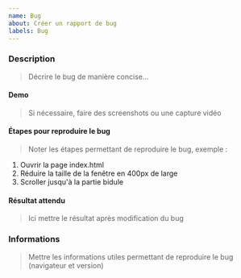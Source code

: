 ```yaml
---
name: Bug
about: Créer un rapport de bug
labels: Bug
---
```


### Description

> Décrire le bug de manière concise...

#### Demo

> Si nécessaire, faire des screenshots ou une capture vidéo

#### Étapes pour reproduire le bug

> Noter les étapes permettant de reproduire le bug, exemple :

1. Ouvrir la page index.html
2. Réduire la taille de la fenêtre en 400px de large
3. Scroller jusqu'à la partie bidule


#### Résultat attendu

> Ici mettre le résultat après modification du bug

### Informations

> Mettre les informations utiles permettant de reproduire le bug (navigateur et version)